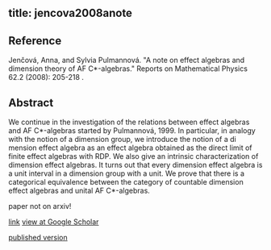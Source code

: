 title: jencova2008anote
---


## Reference

Jenčová, Anna, and Sylvia Pulmannová. "A note on effect algebras and dimension theory of AF C\*-algebras." Reports on Mathematical Physics 62.2 (2008): 205-218
.

## Abstract 

  We continue in the investigation of the relations between effect algebras and AF C\*-algebras started by Pulmannová, 1999. In particular, in analogy with the notion of a dimension group, we introduce the notion of a di mension effect algebra as an effect algebra obtained as the direct limit of finite effect algebras with RDP. We also give an intrinsic characterization of dimension effect algebras. It turns out that every dimension effect algebra is a unit interval in a dimension group with a unit. We prove that there is a categorical equivalence between the category of countable dimension effect algebras and unital AF C\*-algebras.
    

paper not on arxiv!

[link](https://www.sciencedirect.com/science/article/abs/pii/S0034487708800262)
[view at Google Scholar](https://scholar.google.com/scholar?oi=bibs&hl=sk&cluster=13474392253581927572)

[published version](jencova2008anote/published.pdf)
